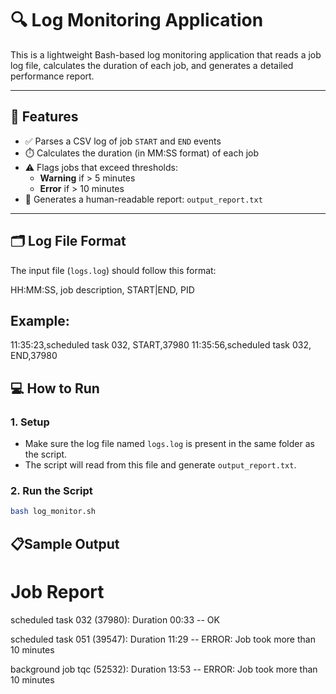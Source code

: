# 🔍 Log Monitoring Application

This is a lightweight Bash-based log monitoring application that reads a job log file, calculates the duration of each job, and generates a detailed performance report.

---

## 🚀 Features

- ✅ Parses a CSV log of job `START` and `END` events
- ⏱️ Calculates the duration (in MM:SS format) of each job
- ⚠️ Flags jobs that exceed thresholds:
  - **Warning** if > 5 minutes
  - **Error** if > 10 minutes
- 📄 Generates a human-readable report: `output_report.txt`

---

## 🗂️ Log File Format

The input file (`logs.log`) should follow this format:

HH:MM:SS, job description, START|END, PID
## Example:
11:35:23,scheduled task 032, START,37980
11:35:56,scheduled task 032, END,37980

## 💻 How to Run

### 1. Setup

- Make sure the log file named `logs.log` is present in the same folder as the script.
- The script will read from this file and generate `output_report.txt`.

### 2. Run the Script

```bash
bash log_monitor.sh
```
## 📋Sample Output

Job Report
===========
scheduled task 032 (37980): Duration 00:33 -- OK

scheduled task 051 (39547): Duration 11:29 -- ERROR: Job took more than 10 minutes

background job tqc (52532): Duration 13:53 -- ERROR: Job took more than 10 minutes
